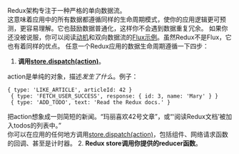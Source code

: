 Redux架构专注于一种严格的单向数据流。  
这意味着应用中的所有数据都遵循同样的生命周期模式，使你的应用逻辑更可预测，更容易理解。它也鼓励数据普通化，这样你不会遇到数据重复冗余。
如果你还没被说服，你可以阅读[动机](https://redux.js.org/introduction/motivation)和双向数据流的[Flux示例](https://medium.com/@dan_abramov/the-case-for-flux-379b7d1982c6)。虽然Redux不是Flux，它也有着同样的优点。
任意一个Redux应用的数据生命周期遵循一下四步：
1. **调用[store.dispatch(action)](https://redux.js.org/api/store#dispatchaction)**。

action是单纯的对象，描述*发生了什么*。例子：
```
{ type: 'LIKE_ARTICLE', articleId: 42 }
 { type: 'FETCH_USER_SUCCESS', response: { id: 3, name: 'Mary' } }
 { type: 'ADD_TODO', text: 'Read the Redux docs.' }
```
把action想象成一则简短的新闻。“玛丽喜欢42号文章”，或“‘阅读Redux文档’被加入todos的列表中。”  
你可以在应用的任何地方调用[store.dispatch(action)](https://redux.js.org/api/store#dispatchaction)，包括组件、网络请求函数的回调、甚至是计时器。
2. **Redux store调用你提供的reducer函数**。

